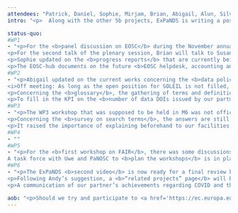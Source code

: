 ```yaml
---
attendees: "Patrick, Daniel, Sophie, Mirjam, Brian, Abigail, Alun, Silvia, Anton, Thibaud, Uwe, Kat"
intro: "<p>  Along with the other 5b projects, ExPaNDS is writing a position paper on EOSC. To have a common position for the PaN community, Andy gracefully agreed we can reuse PaNOSC’s paper. There are however a few added items and Sophie asked for a review by the PEB (including Andy) before the end of the week. </p>"

status-quo:
#WP1
- "<p>For the <b>panel discussion on EOSC</b> during the November annual meeting, Mirjam will see if she can organize herself to attend by the end of the week. In this case the CB would be moved to Monday also (which is still compatible with the programme).</p>
<p>For the second talk of the plenary session, Brian will talk to Susanna Sansone.</p>
<p>Sophie updated on the <b>progress reports</b> that are currently being written for each WP. WP3’s report is available in the SharePoint, WP2 and WP4 are being finalised. The reports for WP1, 5 and 6 will then follow (not started yet).</p>
<p>The EOSC-hub documents on the future <b>EOSC helpdesk, accounting and monitoring</b> was briefly introduced. It was agreed a feedback would be given to these documents before the 8th of May.</p>"
#WP2
- "<p>Abigail updated on the current works concerning the <b>data policy</b> being evaluated against the <b>RDA data maturity model</b>. The next step will be to start the <b>consultations with our facilities</b>. UKRI will ask for help from Soleil and PSI, the other 2 contributors to this task. Mirjam said the contact point for PSI was Valentina.<br>
<i>Off meeting: As long as the open position for SOLEIL is not filled, Majid and Brigitte remain the contact points for SOLEIL for WP2.</i></p>
<p>Concerning the <b>glossary</b>, the gathering of terms and definitions is coming to an end. The next step will be to reach a <b>consensus</b> on one definition per term with every contributor. Abigail also mentioned she’s been discussing with the EOSC glossary and that their approach was a bit different and not directly applicable to ExPaNDS.</p>
<p>To fill in the KPI on the <b>number of data DOIs issued by our partner facilities</b>, Brian said the datacite repository could be used directly, searching by facility. Abigail added she was looking for an <b>automatic way</b> to retrieve the data.</p>"
#WP3
- "<p>The WP3 workshop that was supposed to be held in M6 was not officially done like this but the objectives behind it were attained (clarification of the distribution of work between WP2, WP6 and WP3 on ontologies, coordination of activities with WP4). Patrick asked for a <b>written justification</b>.</p>
<p>Concerning the <b>survey on search terms</b>, the answers are still too “photon and Diamond centered”, but the partners are distributing it to their scientists (in progress at Soleil, Alba and HZDR). Sophie and Kat will also advertise it on EOSC platforms.</p>
<p>It raised the importance of explaining beforehand to our facilities scientists what ExPaNDS is concretely going to offer. In “COVID work mode”, it has been a bit complicated but Kat reminded what support was available in the SharePoint and Daniel and Alun are planning online presentations. Uwe mentioned he already used the poster to present ExPaNDS at HZDR.</p>"
#WP4
- ""
#WP5
- "<p>For the <b>first workshop on FAIR</b>, there was some discussions with FAIRsFAIR to see what content could be re-used. They also advised us on not trying to cover every FAIR topic in only one workshop. </p>
A task force with Uwe and PaNOSC to <b>plan the workshops</b> is in place with regular meetings. Thibaut also explained we was collecting <b>existing training content</b> from the facilities that could be already uploaded to the platform. We asked for technical contacts for each facility. The members of the <b>TCB</b> seemed like the good target (see who’s who)."
#WP6
- "<p>The ExPaNDS <b>second video</b> is now ready for a final review by the PEB before today EOB. It will then be delivered in the following days. Kat said there would also be a <b>poster</b> to accompany the video, like last time.</p>
<p>Following Andy’s suggestion, a <b>“related projects” page</b> will be added to the website, with PaNOSC and other relevant projects.</p>
<p>A communication of our partner’s achievements regarding COVID and the fact that ExPaNDS is carrying out with his works could be the subject of a <b>tweet</b>, using the EU template against COVID provided by our PO.</p>"

aob: "<p>Should we try and participate to <a href='https://ec.europa.eu/digital-single-market/en/news/ict-2020-leading-digital-age'>ICT 2020</a>? Seems like ExPaNDS/PaNOSC should at least be represented. It’s in Cologne at the beginning of December.</p>"
---
```

